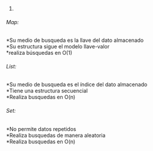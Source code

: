  1. 
 ###### Map:  
 *Su medio de busqueda es la llave del dato almacenado  
 *Su estructura sigue el modelo llave-valor  
 *realiza búsquedas en O(1)  
 ###### List:  
 *Su medio de busqueda es el índice del dato almacenado  
 *Tiene una estructura secuencial  
 *Realiza busquedas en O(n)  
 ###### Set:  
 *No permite datos repetidos  
 *Realiza busquedas de manera aleatoria  
 *Realiza busquedas en O(n)  
